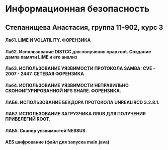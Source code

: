 # Информационная безопасность
## Степанищева Анастасия, группа 11-902, курс 3
#### Лаб1. LIME И VOLATILITY. ФОРЕНЗИКА
#### Лаб2. Использование DISTCC для получения прав root. Создание дампа памяти LiME и его анализ
#### Лаб3. ИСПОЛЬЗОВАНИЕ УЯЗВИМОСТИ ПРОТОКОЛА SAMBA: CVE - 2007 - 2447. СЕТЕВАЯ ФОРЕНЗИКА
#### Лаб4. ИСПОЛЬЗОВАНИЕ УЯЗВИМОСТИ НЕПРАВИЛЬНО СКОНФИГУРИРОВАННОЙ NFS SHARE. ФОРЕНЗИКА.
#### ЛАБ6. ИСПОЛЬЗОВАНИЕ БЕКДОРА ПРОТОКОЛА UNREALIRCD 3.2.8.1.
#### ЛАБ7. ИСПОЛЬЗОВАНИЕ ЗАГРУЗЧИКА GRUB ДЛЯ ПОЛУЧЕНИЯ ПРИВЕЛЕГИЙ ROOT.
#### ЛАБ5. Сканер уязвимостей NESSUS.
#### AES шифрование (файл для запуска main.java)
